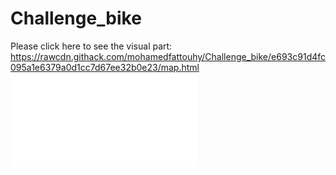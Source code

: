# Challenge_bike

Please click here to see the visual part: https://rawcdn.githack.com/mohamedfattouhy/Challenge_bike/e693c91d4fc095a1e6379a0d1cc7d67ee32b0e23/map.html
![Alt Text](map.html)
